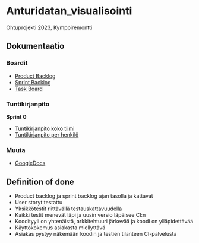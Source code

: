 # Anturidatan_visualisointi
Ohtuprojekti 2023, Kymppiremontti


## Dokumentaatio

### Boardit
- [Product Backlog](https://github.com/orgs/Anturit/projects/2)
- [Sprint Backlog](https://github.com/orgs/Anturit/projects/2/views/7)
- [Task Board](https://github.com/orgs/Anturit/projects/2/views/8)

### Tuntikirjanpito

**Sprint 0**
- [Tuntikirjanpito koko tiimi](https://github.com/orgs/Anturit/projects/2/insights/17)
- [Tuntikirjanpito per henkilö](https://github.com/orgs/Anturit/projects/2/insights/10)

### Muuta
- [GoogleDocs](https://docs.google.com/document/d/1QX5531UtGSlKvD8sWsybSA-4EVealks38i76uw9FWWU/edit?usp=sharing)

## Definition of done

* Product backlog ja sprint backlog ajan tasolla ja kattavat
* User storyt testattu
* Yksikkötestit riittävällä testauskattavuudella
* Kaikki testit menevät läpi ja uusin versio läpäisee CI:n
* Koodityyli on yhtenäistä, arkkitehtuuri järkevää ja koodi on ylläpidettävää
* Käyttökokemus asiakasta miellyttävä
* Asiakas pystyy näkemään koodin ja testien tilanteen CI-palvelusta
